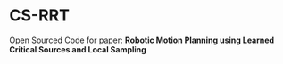 # CS-RRT

Open Sourced Code for paper: **Robotic Motion Planning using Learned Critical Sources and Local Sampling**
